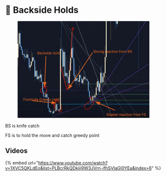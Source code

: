 # 🛫 Backside Holds

<figure><img src="../../.gitbook/assets/image (8).png" alt=""><figcaption></figcaption></figure>

BS is knife catch&#x20;

FS is to hold the move and catch greedy point

## Videos

{% embed url="https://www.youtube.com/watch?v=1XVC5QKLdEo&list=PLBcrRkQDkiji9W3JVrn-ifhSVlaGI0YEa&index=6" %}



